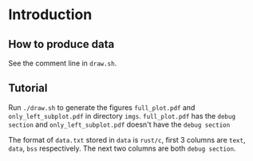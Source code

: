 # Introduction

## How to produce data

See the comment line in `draw.sh`.

## Tutorial

Run `./draw.sh` to generate the figures `full_plot.pdf` and `only_left_subplot.pdf` in directory `imgs`. `full_plot.pdf` has the `debug section` and `only_left_subplot.pdf` doesn't have the `debug section`

The format of `data.txt` stored in `data` is `rust/c`, first 3 columns are `text`, `data`, `bss` respectively. The next two columns are both `debug section`.